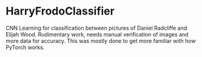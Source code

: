 # HarryFrodoClassifier
CNN Learning for classification between pictures of Daniel Radcliffe and Elijah Wood. Rudimentary work, needs manual verification of images and more data for accuracy. This was mostly done to get more familiar with how PyTorch works.

